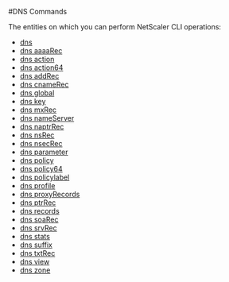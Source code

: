 #DNS Commands

The entities on which you can perform NetScaler CLI operations:
<ul><li><a href="../../dns/dns/dns">dns</a></li><li><a href="../../dns/dns-aaaarec/dns-aaaarec">dns aaaaRec</a></li><li><a href="../../dns/dns-action/dns-action">dns action</a></li><li><a href="../../dns/dns-action64/dns-action64">dns action64</a></li><li><a href="../../dns/dns-addrec/dns-addrec">dns addRec</a></li><li><a href="../../dns/dns-cnamerec/dns-cnamerec">dns cnameRec</a></li><li><a href="../../dns/dns-global/dns-global">dns global</a></li><li><a href="../../dns/dns-key/dns-key">dns key</a></li><li><a href="../../dns/dns-mxrec/dns-mxrec">dns mxRec</a></li><li><a href="../../dns/dns-nameserver/dns-nameserver">dns nameServer</a></li><li><a href="../../dns/dns-naptrrec/dns-naptrrec">dns naptrRec</a></li><li><a href="../../dns/dns-nsrec/dns-nsrec">dns nsRec</a></li><li><a href="../../dns/dns-nsecrec/dns-nsecrec">dns nsecRec</a></li><li><a href="../../dns/dns-parameter/dns-parameter">dns parameter</a></li><li><a href="../../dns/dns-policy/dns-policy">dns policy</a></li><li><a href="../../dns/dns-policy64/dns-policy64">dns policy64</a></li><li><a href="../../dns/dns-policylabel/dns-policylabel">dns policylabel</a></li><li><a href="../../dns/dns-profile/dns-profile">dns profile</a></li><li><a href="../../dns/dns-proxyrecords/dns-proxyrecords">dns proxyRecords</a></li><li><a href="../../dns/dns-ptrrec/dns-ptrrec">dns ptrRec</a></li><li><a href="../../dns/dns-records/dns-records">dns records</a></li><li><a href="../../dns/dns-soarec/dns-soarec">dns soaRec</a></li><li><a href="../../dns/dns-srvrec/dns-srvrec">dns srvRec</a></li><li><a href="../../dns/dns-stats/dns-stats">dns stats</a></li><li><a href="../../dns/dns-suffix/dns-suffix">dns suffix</a></li><li><a href="../../dns/dns-txtrec/dns-txtrec">dns txtRec</a></li><li><a href="../../dns/dns-view/dns-view">dns view</a></li><li><a href="../../dns/dns-zone/dns-zone">dns zone</a></li></ul>



